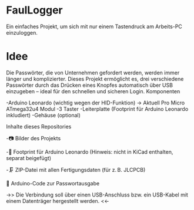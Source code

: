 # FaulLogger
Ein einfaches Projekt, um sich mit nur einem Tastendruck am Arbeits-PC einzuloggen.

# Idee

Die Passwörter, die von Unternehmen gefordert werden, werden immer länger und komplizierter. Dieses Projekt ermöglicht es, drei verschiedene Passwörter durch das Drücken eines Knopfes automatisch über USB einzugeben – ideal für den schnellen und sicheren Login.
Komponenten

  -Arduino Leonardo (wichtig wegen der HID-Funktion) -> Aktuell Pro Micro ATmega32u4 Modul
  -3 Taster
  -Leiterplatte (Footprint für Arduino Leonardo inkludiert)
  -Gehäuse (optional)

Inhalte dieses Repositories

   -📷 Bilder des Projekts

   -🧩 Footprint für Arduino Leonardo (Hinweis: nicht in KiCad enthalten, separat beigefügt)

  -🗜️ ZIP-Datei mit allen Fertigungsdaten (für z. B. JLCPCB)

  🧠 Arduino-Code zur Passwortausgabe

  ->> Die Verbindung soll über einen USB-Anschluss bzw. ein USB-Kabel mit einem Datenträger hergestellt werden. <<-
